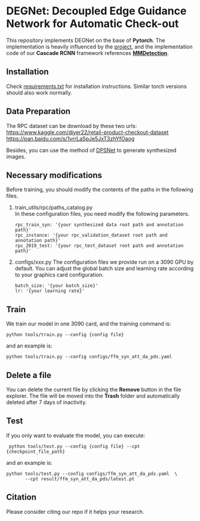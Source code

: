 # DEGNet: Decoupled Edge Guidance Network for Automatic Check-out

This repository implements DEGNet on the base of **Pytorch**. The implementation is heavily influenced by the [project](https://github.com/WZMIAOMIAO/deep-learning-for-image-processing/tree/master/pytorch_object_detection/faster_rcnn), and the implementation code of our **Cascade RCNN** framework references **<a href="https://github.com/open-mmlab/mmdetection/tree/3.x" target="_blank">MMDetection</a>**.


## Installation

Check [requirements.txt](requirements.txt) for installation instructions. Similar torch versions should also work normally.

## Data Preparation

The RPC dataset can be download by these two urls:   
    https://www.kaggle.com/diyer22/retail-product-checkout-dataset  
    https://pan.baidu.com/s/1vrrLaSpJe5JxT3zhYfOaog 

Besides, you can use the method of [DPSNet](https://github.com/jianzhnie/DPSNet/tree/master/dpsnet) to generate synthesized images.

## Necessary modifications

Before training, you should modify the contents of the paths in the following files.
1. train_utils/rpc/paths_catalog.py  
    In these configuration files, you need modify the following parameters.  
    ```
    rpc_train_syn: '{your synthesized data root path and annotation path}'
    rpc_instance: '{your rpc_validation_dataset root path and annotation path}'
    rpc_2019_test: '{your rpc_test_dataset root path and annotation path}'  
    ```
2. configs/xxx.py
    The configuration files we provide run on a 3090 GPU by default. You can adjust the global batch size and learning rate according to your graphics card configuration.
    ```
    batch_size: '{your batch_size}'
    lr: '{your learning rate}' 
    ```
## Train

We train our model in one 3090 card, and the training command is:  

    python tools/train.py --config {config file} 
and an example is:  

    python tools/train.py --config configs/ffm_syn_att_da_pds.yaml 
  

## Delete a file

You can delete the current file by clicking the **Remove** button in the file explorer. The file will be moved into the **Trash** folder and automatically deleted after 7 days of inactivity.


## Test

If you only want to evaluate the model, you can execute:

     python tools/test.py --config {config file} --cpt {checkpoint_file_path}  
and an example is:  

    python tools/test.py --config configs/ffm_syn_att_da_pds.yaml  \
           --cpt result/ffm_syn_att_da_pds/latest.pt
           

## Citation
Please consider citing our repo if it helps your research.
